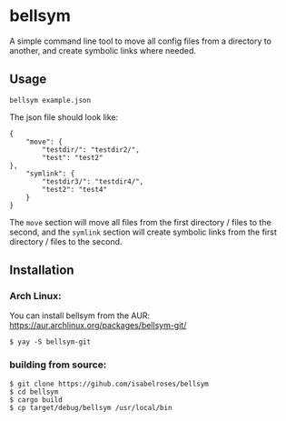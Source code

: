 # bellsym

A simple command line tool to move all config files from a directory to another, and create symbolic links where needed.

## Usage

    bellsym example.json

The json file should look like:
    
    {
        "move": {
            "testdir/": "testdir2/",
            "test": "test2"
    },
        "symlink": {
            "testdir3/": "testdir4/",
            "test2": "test4"
        }
    }

The `move` section will move all files from the first directory / files to the second, and the `symlink` section will create symbolic links from the first directory / files to the second.

## Installation

### Arch Linux:
You can install bellsym from the AUR: https://aur.archlinux.org/packages/bellsym-git/

    $ yay -S bellsym-git

### building from source:

    $ git clone https://gihub.com/isabelroses/bellsym
    $ cd bellsym
    $ cargo build
    $ cp target/debug/bellsym /usr/local/bin

